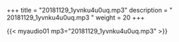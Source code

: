 +++
title = "20181129_1yvnku4u0uq.mp3"
description = " 20181129_1yvnku4u0uq.mp3 "
weight = 20
+++

{{< myaudio01 mp3="20181129_1yvnku4u0uq.mp3" >}}

